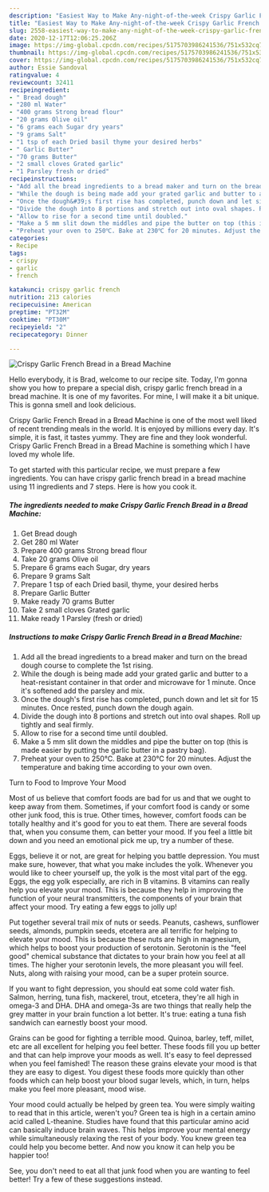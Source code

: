 ```yaml
---
description: "Easiest Way to Make Any-night-of-the-week Crispy Garlic French Bread in a Bread Machine"
title: "Easiest Way to Make Any-night-of-the-week Crispy Garlic French Bread in a Bread Machine"
slug: 2558-easiest-way-to-make-any-night-of-the-week-crispy-garlic-french-bread-in-a-bread-machine
date: 2020-12-17T12:06:25.206Z
image: https://img-global.cpcdn.com/recipes/5175703986241536/751x532cq70/crispy-garlic-french-bread-in-a-bread-machine-recipe-main-photo.jpg
thumbnail: https://img-global.cpcdn.com/recipes/5175703986241536/751x532cq70/crispy-garlic-french-bread-in-a-bread-machine-recipe-main-photo.jpg
cover: https://img-global.cpcdn.com/recipes/5175703986241536/751x532cq70/crispy-garlic-french-bread-in-a-bread-machine-recipe-main-photo.jpg
author: Essie Sandoval
ratingvalue: 4
reviewcount: 32411
recipeingredient:
- " Bread dough"
- "280 ml Water"
- "400 grams Strong bread flour"
- "20 grams Olive oil"
- "6 grams each Sugar dry years"
- "9 grams Salt"
- "1 tsp of each Dried basil thyme your desired herbs"
- " Garlic Butter"
- "70 grams Butter"
- "2 small cloves Grated garlic"
- "1 Parsley fresh or dried"
recipeinstructions:
- "Add all the bread ingredients to a bread maker and turn on the bread dough course to complete the 1st rising."
- "While the dough is being made add your grated garlic and butter to a heat-resistant container in that order and microwave for 1 minute. Once it&#39;s softened add the parsley and mix."
- "Once the dough&#39;s first rise has completed, punch down and let sit for 15 minutes. Once rested, punch down the dough again."
- "Divide the dough into 8 portions and stretch out into oval shapes. Roll up tightly and seal firmly."
- "Allow to rise for a second time until doubled."
- "Make a 5 mm slit down the middles and pipe the butter on top (this is made easier by putting the garlic butter in a pastry bag)."
- "Preheat your oven to 250℃. Bake at 230℃ for 20 minutes. Adjust the temperature and baking time according to your own oven."
categories:
- Recipe
tags:
- crispy
- garlic
- french

katakunci: crispy garlic french 
nutrition: 213 calories
recipecuisine: American
preptime: "PT32M"
cooktime: "PT30M"
recipeyield: "2"
recipecategory: Dinner

---
```



![Crispy Garlic French Bread in a Bread Machine](https://img-global.cpcdn.com/recipes/5175703986241536/751x532cq70/crispy-garlic-french-bread-in-a-bread-machine-recipe-main-photo.jpg)

Hello everybody, it is Brad, welcome to our recipe site. Today, I'm gonna show you how to prepare a special dish, crispy garlic french bread in a bread machine. It is one of my favorites. For mine, I will make it a bit unique. This is gonna smell and look delicious.

Crispy Garlic French Bread in a Bread Machine is one of the most well liked of recent trending meals in the world. It is enjoyed by millions every day. It's simple, it is fast, it tastes yummy. They are fine and they look wonderful. Crispy Garlic French Bread in a Bread Machine is something which I have loved my whole life.




To get started with this particular recipe, we must prepare a few ingredients. You can have crispy garlic french bread in a bread machine using 11 ingredients and 7 steps. Here is how you cook it.

<!--inarticleads1-->

##### The ingredients needed to make Crispy Garlic French Bread in a Bread Machine:

1. Get  Bread dough
1. Get 280 ml Water
1. Prepare 400 grams Strong bread flour
1. Take 20 grams Olive oil
1. Prepare 6 grams each Sugar, dry years
1. Prepare 9 grams Salt
1. Prepare 1 tsp of each Dried basil, thyme, your desired herbs
1. Prepare  Garlic Butter
1. Make ready 70 grams Butter
1. Take 2 small cloves Grated garlic
1. Make ready 1 Parsley (fresh or dried)




<!--inarticleads2-->

##### Instructions to make Crispy Garlic French Bread in a Bread Machine:

1. Add all the bread ingredients to a bread maker and turn on the bread dough course to complete the 1st rising.
1. While the dough is being made add your grated garlic and butter to a heat-resistant container in that order and microwave for 1 minute. Once it&#39;s softened add the parsley and mix.
1. Once the dough&#39;s first rise has completed, punch down and let sit for 15 minutes. Once rested, punch down the dough again.
1. Divide the dough into 8 portions and stretch out into oval shapes. Roll up tightly and seal firmly.
1. Allow to rise for a second time until doubled.
1. Make a 5 mm slit down the middles and pipe the butter on top (this is made easier by putting the garlic butter in a pastry bag).
1. Preheat your oven to 250℃. Bake at 230℃ for 20 minutes. Adjust the temperature and baking time according to your own oven.




Turn to Food to Improve Your Mood


Most of us believe that comfort foods are bad for us and that we ought to keep away from them. Sometimes, if your comfort food is candy or some other junk food, this is true. Other times, however, comfort foods can be totally healthy and it's good for you to eat them. There are several foods that, when you consume them, can better your mood. If you feel a little bit down and you need an emotional pick me up, try a number of these.

Eggs, believe it or not, are great for helping you battle depression. You must make sure, however, that what you make includes the yolk. Whenever you would like to cheer yourself up, the yolk is the most vital part of the egg. Eggs, the egg yolk especially, are rich in B vitamins. B vitamins can really help you elevate your mood. This is because they help in improving the function of your neural transmitters, the components of your brain that affect your mood. Try eating a few eggs to jolly up!

Put together several trail mix of nuts or seeds. Peanuts, cashews, sunflower seeds, almonds, pumpkin seeds, etcetera are all terrific for helping to elevate your mood. This is because these nuts are high in magnesium, which helps to boost your production of serotonin. Serotonin is the "feel good" chemical substance that dictates to your brain how you feel at all times. The higher your serotonin levels, the more pleasant you will feel. Nuts, along with raising your mood, can be a super protein source.

If you want to fight depression, you should eat some cold water fish. Salmon, herring, tuna fish, mackerel, trout, etcetera, they're all high in omega-3 and DHA. DHA and omega-3s are two things that really help the grey matter in your brain function a lot better. It's true: eating a tuna fish sandwich can earnestly boost your mood. 

Grains can be good for fighting a terrible mood. Quinoa, barley, teff, millet, etc are all excellent for helping you feel better. These foods fill you up better and that can help improve your moods as well. It's easy to feel depressed when you feel famished! The reason these grains elevate your mood is that they are easy to digest. You digest these foods more quickly than other foods which can help boost your blood sugar levels, which, in turn, helps make you feel more pleasant, mood wise.

Your mood could actually be helped by green tea. You were simply waiting to read that in this article, weren't you? Green tea is high in a certain amino acid called L-theanine. Studies have found that this particular amino acid can basically induce brain waves. This helps improve your mental energy while simultaneously relaxing the rest of your body. You knew green tea could help you become better. And now you know it can help you be happier too!

See, you don't need to eat all that junk food when you are wanting to feel better! Try  a few  of  these  suggestions  instead.

